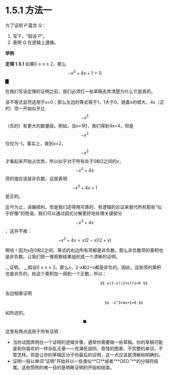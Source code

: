 # 1.5.1 方法一

为了证明 _P_ 蕴含 _Q_：

1. 写下，“假设 _P_”。
2. 表明 _Q_ 在逻辑上遵循。

**举例**

**定理 1.5.1** 如果0 ≤ x ≤ 2，那么 $$-x^3+4x+1>0$$
▇

在我们写该定理的证明之前，我们必须打一些草稿去弄清楚为什么它是真的。

该不等式显然适用于x=0；那么左边的等式等于1，1大于0。随着x的增大，4x（正的）项一开始似乎比 $$-x^3$$  （负的）有更大的数量级。例如，当x=1时，我们得到4x=4，但是 $$-x^3$$ 仅仅为-1。事实上，直到x&gt;2， $$-x^3$$ 才看起来开始占优势。所以似乎对于所有处于0和2之间的x，$$-x^3+4x$$ 项的值应该是非负数，这就表明 $$-x^3+4x+1$$ 是正的。

迄今为止，进展顺利。但是我们还得用可靠的、有逻辑的论证来替代所有那些“似乎好像”的短语。我们可以通过因式分解更好地处理关键部分$$-x^3+4x$$，这并不难：$$-x^3+4x=x(2-x)(2+x)$$

啊哈！因为x在0和2之间，等式的右边所有项都是非负数。那么非负数项的乘积也是非负数。让我们把一堆观察结果组织成一个清晰的证明。

__证明。 __假设0 ≤ x ≤ 2。那么x，2-x和2+x都是非负的。因此，这些项的乘积也是非负的。给这个乘积加一得到一个正数，所以：

                                              $$ x(2-x)(2+x)+1>0 $$

左边相乘证明

                                                $$ -x^3+4x+1>0 $$ 

如所述的。                                                                                                              $$\blacksquare$$ 

这里有两点适用于所有证明：

* 当你试图弄明白一个证明的逻辑步骤，通常你需要做一些草稿。你的草稿可能是和你喜欢的一样杂乱无章——充满死胡同、奇怪的图表、不完整的单词，不管怎样。但是让你的草稿区分于你最后的证明，这一点应该是清晰和明确的。
* 证明一般以单词“证明”开始并以一些类似**□**或者“**QED.”**的分隔符结尾。这些惯例的唯一目的是明晰证明的开始和结束。



